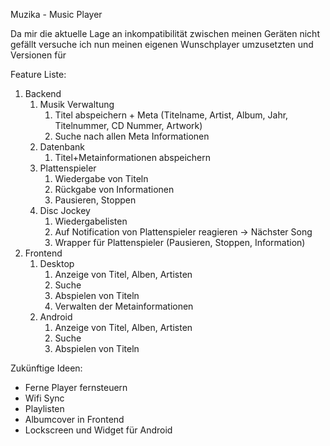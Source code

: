 Muzika - Music Player

Da mir die aktuelle Lage an inkompatibilität zwischen meinen Geräten nicht
gefällt versuche ich nun meinen eigenen Wunschplayer umzusetzten und Versionen für  

Feature Liste:
1. Backend
    1. Musik Verwaltung
        1. Titel abspeichern + Meta (Titelname, Artist, Album, Jahr, Titelnummer, CD Nummer, Artwork)
        2. Suche nach allen Meta Informationen
    2. Datenbank
        1. Titel+Metainformationen abspeichern
    3. Plattenspieler
        1. Wiedergabe von Titeln
        2. Rückgabe von Informationen
        3. Pausieren, Stoppen
    4. Disc Jockey
        1. Wiedergabelisten
        2. Auf Notification von Plattenspieler reagieren -> Nächster Song
        3. Wrapper für Plattenspieler (Pausieren, Stoppen, Information)
2. Frontend
    1. Desktop
        1. Anzeige von Titel, Alben, Artisten
        2. Suche
        3. Abspielen von Titeln
        4. Verwalten der Metainformationen
    2. Android
        1. Anzeige von Titel, Alben, Artisten
        2. Suche
        3. Abspielen von Titeln

Zukünftige Ideen:
* Ferne Player fernsteuern
* Wifi Sync
* Playlisten
* Albumcover in Frontend
* Lockscreen und Widget für Android
